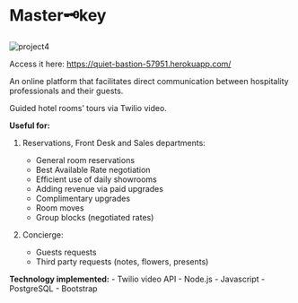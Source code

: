 # Master🗝key

![project4](http://i.imgur.com/CbQKitT.png)

Access it here: https://quiet-bastion-57951.herokuapp.com/

An online platform that facilitates direct communication between hospitality professionals and their guests.

Guided hotel rooms’ tours via Twilio video.

**Useful for:**

1. Reservations, Front Desk and Sales departments:

    -   General room reservations
    -   Best Available Rate negotiation
    -   Efficient use of daily showrooms
    -   Adding revenue via paid upgrades
    -   Complimentary upgrades
    -   Room moves
    -   Group blocks (negotiated rates)


2. Concierge:

    -   Guests requests 
    -   Third party requests (notes, flowers, presents)



**Technology implemented:**
    -   Twilio video API
    -   Node.js
    -   Javascript
    -   PostgreSQL
    -   Bootstrap




